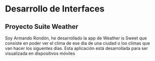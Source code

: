 # Desarrollo de Interfaces
## Proyecto Suite Weather
Soy Armando Rondón, he desarrollado la app de Weather is Sweet que consiste en poder ver el clima de ese dia de una ciudad o los climas que van hacer los siguentes días. Esta aplicación está desarrollada para ser visualizada en dispositivos móviles